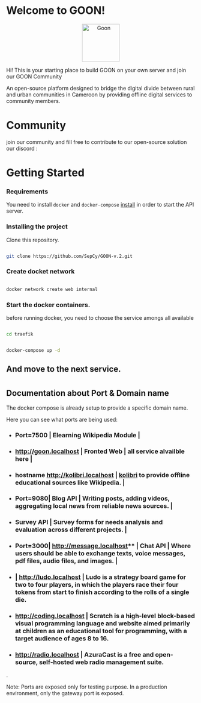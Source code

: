 # Welcome to GOON!
<p  align="center">
<img  src="https://avatars.githubusercontent.com/u/116578301?s=200&v=4"  width="100"  alt="Goon"  /></p>
Hi! 
This is your starting place to build GOON on your own server and join our GOON Community

An open-source platform designed to bridge the digital divide between rural and urban communities in Cameroon by providing offline digital services to community members.

# Community
join our community and fill free to contribute to our open-source solution
our discord : 

# Getting Started

### Requirements

You need to install  `docker`  and  `docker-compose`  [install](https://docs.docker.com/engine/install/ "https://docs.docker.com/engine/install/")  in order to start the API server.

### Installing the project

Clone this repository. 	
```bash

git clone https://github.com/SepCy/GOON-v.2.git

```

### Create docket network

```bash

docker network create web internal

```

### Start the docker containers.
before running docker, you need to choose the service amongs all available

```bash

cd traefik

```

```bash

docker-compose up -d

```
## And move to the next service.
#
## Documentation about Port & Domain name

The docker compose is already setup to provide a specific domain name.

Here you can see what ports are being used:


- ### Port=7500 | Elearning Wikipedia Module |

- ### http://goon.localhost | Fronted Web | all service alvailble here |

- ### hostname http://kolibri.localhost | [kolibri](https://learningequality.org/kolibri/) to provide offline educational sources like Wikipedia. |

- ### Port=9080| Blog API | Writing posts, adding videos, aggregating local news from reliable news sources. |

- ### Survey API | Survey forms for needs analysis and evaluation across different projects. |

- ### Port=3000| http://message.localhost** | Chat API | Where users should be able to exchange texts, voice messages, pdf files, audio files, and images. |
- ### | http://ludo.localhost | Ludo is a strategy board game for two to four players, in which the players race their four tokens from start to finish according to the rolls of a single die.

- ### http://coding.localhost | Scratch is a high-level block-based visual programming language and website aimed primarily at children as an educational tool for programming, with a target audience of ages 8 to 16.

- ### http://radio.localhost | AzuraCast is a free and open-source, self-hosted web radio management suite.
.

Note: Ports are exposed only for testing purpose. In a production environment, only the gateway port is exposed.


